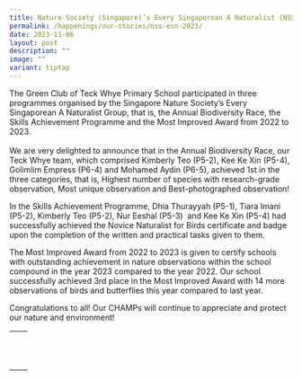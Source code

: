```yaml
---
title: Nature Society (Singapore)’s Every Singaporean A Naturalist (NSS ESN) Awards
permalink: /happenings/our-stories/nss-esn-2023/
date: 2023-11-06
layout: post
description: ""
image: ""
variant: tiptap
---
```

<p>The Green Club of Teck Whye Primary School participated in three programmes organised by the Singapore Nature Society’s Every Singaporean A Naturalist Group, that is, the Annual Biodiversity Race, the Skills Achievement Programme and the Most Improved Award from 2022 to 2023. <br><br>We are very delighted to announce that in the Annual Biodiversity Race, our Teck Whye team, which comprised Kimberly Teo (P5-2), Kee Ke Xin (P5-4),&nbsp; Golimlim Empress (P6-4) and Mohamed Aydin (P6-5), achieved 1st in the three categories, that is, Highest number of species with research-grade observation, Most unique observation and Best-photographed observation!</p><p>In the Skills Achievement Programme, Dhia Thurayyah (P5-1), Tiara Imani (P5-2), Kimberly Teo (P5-2), Nur Eeshal (P5-3)&nbsp; and Kee Ke Xin (P5-4) had successfully achieved the Novice Naturalist for Birds certificate and badge upon the completion of the written and practical tasks given to them.</p><p>The<strong> </strong>Most Improved Award from 2022 to 2023 is given to certify schools with outstanding achievement in nature observations within the school compound in the year 2023 compared to the year 2022. Our school successfully achieved 3rd place in the Most Improved Award with 14 more observations of birds and butterflies this year compared to last year.</p><p>Congratulations to all! Our CHAMPs will continue to appreciate and protect our nature and environment!&nbsp;</p><table><tbody><tr><th rowspan="1" colspan="1"><p></p></th><th rowspan="1" colspan="1"><p></p></th></tr><tr><td rowspan="1" colspan="1"><p></p></td><td rowspan="1" colspan="1"><p></p></td></tr><tr><td rowspan="1" colspan="1"><p></p></td><td rowspan="1" colspan="1"><p></p></td></tr></tbody></table><p><br></p>